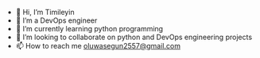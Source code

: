 - 👋 Hi, I’m Timileyin
- 👀 I’m a DevOps engineer
- 🌱 I’m currently learning python programming 
- 💞️ I’m looking to collaborate on python and DevOps engineering projects
- 📫 How to reach me oluwasegun2557@gmail.com 

<!---
Dreyshantel/Dreyshantel is a ✨ special ✨ repository because its `README.md` (this file) appears on your GitHub profile.
You can click the Preview link to take a look at your changes.
--->
